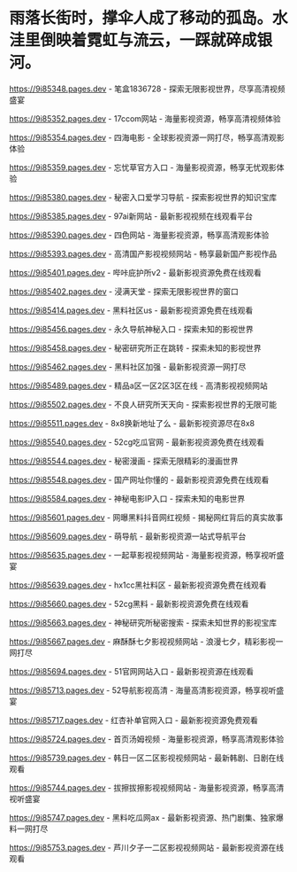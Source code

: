 # 雨落长街时，撑伞人成了移动的孤岛。水洼里倒映着霓虹与流云，一踩就碎成银河。

https://9i85348.pages.dev - 笔盒1836728 - 探索无限影视世界，尽享高清视频盛宴

https://9i85352.pages.dev - 17ccom网站 - 海量影视资源，畅享高清视频体验

https://9i85354.pages.dev - 四海电影 - 全球影视资源一网打尽，畅享高清观影体验

https://9i85359.pages.dev - 忘忧草官方入口 - 海量影视资源，畅享无忧观影体验

https://9i85380.pages.dev - 秘密入口爱学习导航 - 探索影视世界的知识宝库

https://9i85385.pages.dev - 97ai新网站 - 最新影视视频在线观看平台

https://9i85390.pages.dev - 四色网站 - 海量影视资源，畅享高清观影体验

https://9i85393.pages.dev - 高清国产影视视频网站 - 畅享最新国产影视作品

https://9i85401.pages.dev - 哔咔庇护所v2 - 最新影视资源免费在线观看

https://9i85402.pages.dev - 浸满天堂 - 探索无限影视世界的窗口

https://9i85414.pages.dev - 黑料社区us - 最新影视资源免费在线观看

https://9i85456.pages.dev - 永久导航神秘入口 - 探索未知的影视世界

https://9i85458.pages.dev - 秘密研究所正在跳转 - 探索未知的影视世界

https://9i85462.pages.dev - 黑料社区加强 - 最新影视资源一网打尽

https://9i85489.pages.dev - 精品a区一区2区3区在线 - 高清影视视频网站

https://9i85502.pages.dev - 不良人研究所天天向 - 探索影视世界的无限可能

https://9i85511.pages.dev - 8x8换新地址了么 - 最新影视资源尽在8x8

https://9i85540.pages.dev - 52cg吃瓜官网 - 最新影视资源免费在线观看

https://9i85544.pages.dev - 秘密漫画 - 探索无限精彩的漫画世界

https://9i85548.pages.dev - 国产网址你懂的 - 最新影视资源免费在线观看

https://9i85584.pages.dev - 神秘电影IP入口 - 探索未知的电影世界

https://9i85601.pages.dev - 网曝黑料抖音网红视频 - 揭秘网红背后的真实故事

https://9i85609.pages.dev - 萌导航 - 最新影视资源一站式导航平台

https://9i85635.pages.dev - 一起草影视视频网站 - 海量影视资源，畅享视听盛宴

https://9i85639.pages.dev - hx1cc黑社料区 - 最新影视资源免费在线观看

https://9i85660.pages.dev - 52cg黑料 - 最新影视资源免费在线观看

https://9i85663.pages.dev - 神秘研究所秘密搜索 - 探索未知世界的影视宝库

https://9i85667.pages.dev - 麻酥酥七夕影视视频网站 - 浪漫七夕，精彩影视一网打尽

https://9i85694.pages.dev - 51官网网站入口 - 最新影视资源在线观看

https://9i85713.pages.dev - 52导航影视高清 - 海量高清影视资源，畅享视听盛宴

https://9i85717.pages.dev - 红杏补单官网入口 - 最新影视资源免费观看

https://9i85724.pages.dev - 首页汤姆视频 - 海量影视资源，畅享高清观影体验

https://9i85739.pages.dev - 韩日一区二区影视视频网站 - 最新韩剧、日剧在线观看

https://9i85744.pages.dev - 拔擦拔擦影视视频网站 - 海量影视资源，畅享高清视听盛宴

https://9i85747.pages.dev - 黑料吃瓜网ax - 最新影视资源、热门剧集、独家爆料一网打尽

https://9i85753.pages.dev - 芦川夕子一二区影视视频网站 - 最新影视资源在线观看
